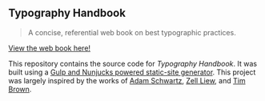 ## Typography Handbook

> A concise, referential web book on best typographic practices.

[View the web book here!](http://typographyhandbook.com)

This repository contains the source code for _Typography Handbook_. It was built using a [Gulp and Nunjucks powered static-site generator](https://github.com/kennethwang14/KennethStarterKit). This project was largely inspired by the works of [Adam Schwartz](adamschwartz.co/), [Zell Liew](http://zellwk.com/), and [Tim Brown](http://tbrown.org/).